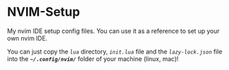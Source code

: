 # NVIM-Setup

My nvim IDE setup config files. You can use it as a reference to set up your own nvim IDE.

You can just copy the _`lua`_ directory, _`init.lua`_ file and the _`lazy-lock.json`_ file into the **_`~/.config/nvim/`_** folder of your machine (linux, mac)!

